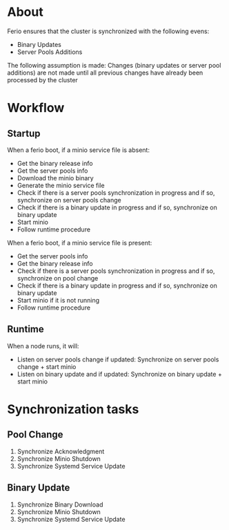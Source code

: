 # About

Ferio ensures that the cluster is synchronized with the following evens:
- Binary Updates
- Server Pools Additions

The following assumption is made: Changes (binary updates or server pool additions) are not made until all previous changes have already been processed by the cluster

# Workflow

## Startup

When a ferio boot, if a minio service file is absent:
- Get the binary release info
- Get the server pools info
- Download the minio binary
- Generate the minio service file
- Check if there is a server pools synchronization in progress and if so, synchronize on server pools change
- Check if there is a binary update in progress and if so, synchronize on binary update
- Start minio
- Follow runtime procedure

When a ferio boot, if a minio service file is present:
- Get the server pools info
- Get the binary release info
- Check if there is a server pools synchronization in progress and if so, synchronize on pool change
- Check if there is a binary update in progress and if so, synchronize on binary update
- Start minio if it is not running
- Follow runtime procedure

## Runtime

When a node runs, it will:
- Listen on server pools change if updated: Synchronize on server pools change + start minio
- Listen on binary update and if updated: Synchronize on binary update + start minio

# Synchronization tasks

## Pool Change

1. Synchronize Acknowledgment
2. Synchronize Minio Shutdown
3. Synchronize Systemd Service Update

## Binary Update

1. Synchronize Binary Download
2. Synchronize Minio Shutdown
3. Synchronize Systemd Service Update